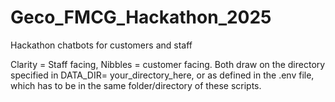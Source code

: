 # Geco_FMCG_Hackathon_2025
Hackathon chatbots for customers and staff

Clarity = Staff facing, Nibbles = customer facing. 
Both draw on the directory specified in DATA_DIR= your_directory_here, or as defined in the .env file, which has to be in the same folder/directory of these scripts.
